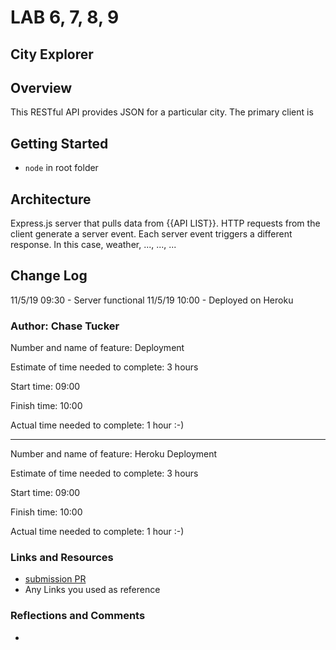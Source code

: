 # LAB 6, 7, 8, 9

## City Explorer

## Overview
This RESTful API provides JSON for a particular city. The primary client is 

## Getting Started
* `node` in root folder

## Architecture
Express.js server that pulls data from {{API LIST}}. HTTP requests from the client generate a server event. Each server event triggers a different response. In this case, weather, ..., ..., ...

## Change Log
11/5/19 09:30 - Server functional
11/5/19 10:00 - Deployed on Heroku

### Author: Chase Tucker

Number and name of feature: Deployment

Estimate of time needed to complete: 3 hours

Start time: 09:00

Finish time: 10:00

Actual time needed to complete: 1 hour :-)

---------------------------------------------

Number and name of feature: Heroku Deployment

Estimate of time needed to complete: 3 hours

Start time: 09:00

Finish time: 10:00

Actual time needed to complete: 1 hour :-)

### Links and Resources
* [submission PR](http://xyz.com)
* Any Links you used as reference

### Reflections and Comments
* 
